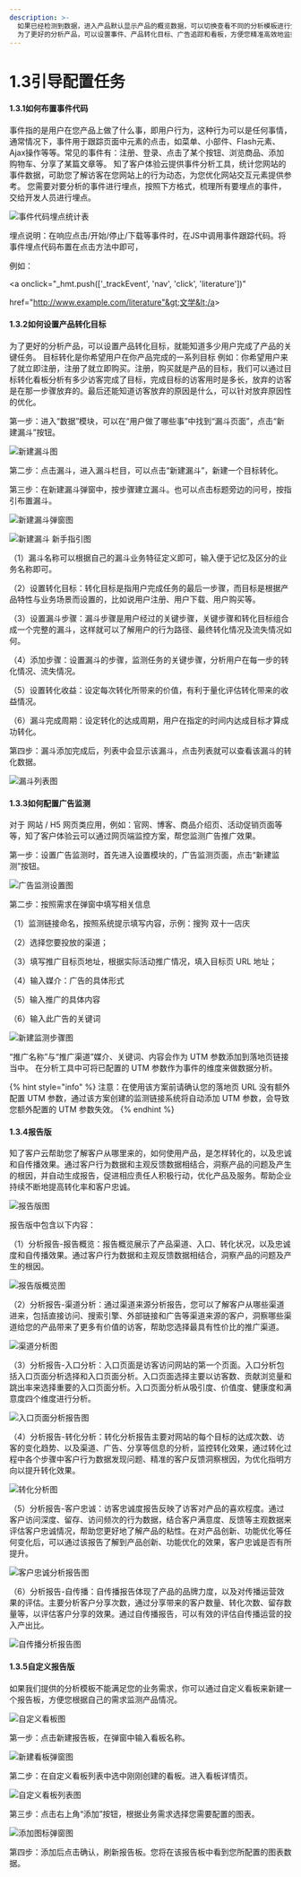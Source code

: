 ```yaml
---
description: >-
  如果已经检测到数据，进入产品默认显示产品的概览数据，可以切换查看不同的分析模板进行分析。
  为了更好的分析产品，可以设置事件、产品转化目标、广告追踪和看板，方便您精准高效地监控产品。
---
```


# 1.3引导配置任务

#### 1.3.1如何布置事件代码 

事件指的是用户在您产品上做了什么事，即用户行为，这种行为可以是任何事情，通常情况下，事件用于跟踪页面中元素的点击，如菜单、小部件、Flash元素、Ajax操作等等。常见的事件有：注册、登录、点击了某个按钮、浏览商品、添加购物车、分享了某篇文章等。 知了客户体验云提供事件分析工具，统计您网站的事件数据，可助您了解访客在您网站上的行为动态，为您优化网站交互元素提供参考。 您需要对要分析的事件进行埋点，按照下方格式，梳理所有要埋点的事件，交给开发人员进行埋点。

![&#x4E8B;&#x4EF6;&#x4EE3;&#x7801;&#x57CB;&#x70B9;&#x7EDF;&#x8BA1;&#x8868;](../.gitbook/assets/image%20%2811%29.png)

埋点说明：在响应点击/开始/停止/下载等事件时，在JS中调用事件跟踪代码。将事件埋点代码布置在点击方法中即可， 

例如：

&lt;a onclick="\_hmt.push\(\['\_trackEvent', 'nav', 'click', 'literature'\]\)"

href="http://www.example.com/literature"&gt;文学&lt;/a&gt;

#### 1.3.2如何设置产品转化目标

 为了更好的分析产品，可以设置产品转化目标，就能知道多少用户完成了产品的关键任务。 目标转化是你希望用户在你产品完成的一系列目标 例如：你希望用户来了就立即注册，注册了就立即购买。注册，购买就是产品的目标，我们可以通过目标转化看板分析有多少访客完成了目标，完成目标的访客用时是多长，放弃的访客是在那一步骤放弃的。最后还能知道访客放弃的原因是什么，可以针对放弃原因性的优化。

 第一步：进入“数据”模块，可以在“用户做了哪些事”中找到“漏斗页面”，点击“新建漏斗”按钮。

![&#x65B0;&#x5EFA;&#x6F0F;&#x6597;&#x56FE;](../.gitbook/assets/image%20%2838%29.png)

第二步：点击漏斗，进入漏斗栏目，可以点击“新建漏斗”，新建一个目标转化。

第三步：在新建漏斗弹窗中，按步骤建立漏斗。也可以点击标题旁边的问号，按指引布置漏斗。

![&#x65B0;&#x5EFA;&#x6F0F;&#x6597;&#x5F39;&#x7A97;&#x56FE;](../.gitbook/assets/image%20%286%29.png)

![&#x65B0;&#x5EFA;&#x6F0F;&#x6597; &#x65B0;&#x624B;&#x6307;&#x5F15;&#x56FE;](../.gitbook/assets/image%20%2826%29.png)

（1）漏斗名称可以根据自己的漏斗业务特征定义即可，输入便于记忆及区分的业务名称即可。 

（2）设置转化目标：转化目标是指用户完成任务的最后一步骤，而目标是根据产品特性与业务场景而设置的，比如说用户注册、用户下载、用户购买等。 

（3）设置漏斗步骤：漏斗步骤是用户经过的关键步骤，关键步骤和转化目标组合成一个完整的漏斗，这样就可以了解用户的行为路径、最终转化情况及流失情况如何。 

（4）添加步骤：设置漏斗的步骤，监测任务的关键步骤，分析用户在每一步的转化情况、流失情况。 

（5）设置转化收益：设定每次转化所带来的价值，有利于量化评估转化带来的收益情况。 

（6）漏斗完成周期：设定转化的达成周期，用户在指定的时间内达成目标才算成功转化。

第四步：漏斗添加完成后，列表中会显示该漏斗，点击列表就可以查看该漏斗的转化数据。

![&#x6F0F;&#x6597;&#x5217;&#x8868;&#x56FE;](../.gitbook/assets/image%20%2857%29.png)

#### 1.3.3如何配置广告监测

 对于 网站 / H5 网页类应用，例如：官网、博客、商品介绍页、活动促销页面等等，知了客户体验云可以通过网页端监控方案，帮您监测广告推广效果。 

第一步：设置广告监测时，首先进入设置模块的，广告监测页面，点击“新建监测”按钮。

![&#x5E7F;&#x544A;&#x76D1;&#x6D4B;&#x8BBE;&#x7F6E;&#x56FE;](../.gitbook/assets/image%20%2822%29.png)

第二步：按照需求在弹窗中填写相关信息 

（1）监测链接命名，按照系统提示填写内容，示例：搜狗 双十一店庆 

（2）选择您要投放的渠道；

 （3）填写推广目标页地址，根据实际活动推广情况，填入目标页 URL 地址； 

（4）输入媒介：广告的具体形式 

（5）输入推广的具体内容

 （6）输入此广告的关键词

![&#x65B0;&#x5EFA;&#x76D1;&#x6D4B;&#x6B65;&#x9AA4;&#x56FE;](../.gitbook/assets/image%20%2865%29.png)

“推广名称”与“推广渠道”媒介、关键词、内容会作为 UTM 参数添加到落地页链接当中。 在分析工具中可将已配置的 UTM 参数作为事件的维度来做数据分析。

{% hint style="info" %}
注意：在使用该方案前请确认您的落地页 URL 没有额外配置 UTM 参数，通过该方案创建的监测链接系统将自动添加 UTM 参数，会导致您额外配置的 UTM 参数失效。
{% endhint %}

#### 1.3.4报告版

 知了客户云帮助您了解客户从哪里来的，如何使用产品，是怎样转化的，以及忠诚和自传播效果。通过客户行为数据和主观反馈数据相结合，洞察产品的问题及产生的根因，并自动生成报告，促进相应责任人积极行动，优化产品及服务。帮助企业持续不断地提高转化率和客户忠诚。

![&#x62A5;&#x544A;&#x7248;&#x56FE;](../.gitbook/assets/image%20%2828%29.png)

报告版中包含以下内容：

 （1）分析报告-报告概览：报告概览展示了产品渠道、入口、转化状况，以及忠诚度和自传播效果。通过客户行为数据和主观反馈数据相结合，洞察产品的问题及产生的根因。

![&#x62A5;&#x544A;&#x7248;&#x6982;&#x89C8;&#x56FE;](../.gitbook/assets/image%20%2859%29.png)

（2）分析报告-渠道分析：通过渠道来源分析报告，您可以了解客户从哪些渠道进来，包括直接访问、搜索引擎、外部链接和广告等渠道来源的客户，洞察哪些渠道给您的产品带来了更多有价值的访客，帮助您选择最具有性价比的推广渠道。

![&#x6E20;&#x9053;&#x5206;&#x6790;&#x56FE;](../.gitbook/assets/image%20%2833%29.png)

（3）分析报告-入口分析：入口页面是访客访问网站的第一个页面。入口分析包括入口页面分析选择和入口页面分析。入口页面选择主要以访客数、贡献浏览量和跳出率来选择重要的入口页面分析。入口页面分析从吸引度、价值度、健康度和满意度四个维度进行分析。

![&#x5165;&#x53E3;&#x9875;&#x9762;&#x5206;&#x6790;&#x62A5;&#x544A;&#x56FE;](../.gitbook/assets/image%20%2834%29.png)

（4）分析报告-转化分析：转化分析报告主要对网站的每个目标的达成次数、访客的变化趋势、以及渠道、广告、分享等信息的分析，监控转化效果，通过转化过程中各个步骤中客户行为数据发现问题、精准的客户反馈洞察根因，为优化指明方向以提升转化效果。

![&#x8F6C;&#x5316;&#x5206;&#x6790;&#x56FE;](../.gitbook/assets/image%20%2846%29.png)

（5）分析报告-客户忠诚：访客忠诚度报告反映了访客对产品的喜欢程度。通过客户访问深度、留存、访问频次的行为数据，结合客户满意度、反馈等主观数据来评估客户忠诚情况，帮助您更好地了解产品的粘性。在对产品创新、功能优化等任何变化后，可以通过该报告了解到产品创新、功能优化的效果，客户忠诚是否有所提升。

![&#x5BA2;&#x6237;&#x5FE0;&#x8BDA;&#x5206;&#x6790;&#x62A5;&#x544A;&#x56FE;](../.gitbook/assets/image%20%2824%29.png)

（6）分析报告-自传播：自传播报告体现了产品的品牌力度，以及对传播运营效果的评估。主要分析客户分享次数，通过分享带来的客户数量、转化次数、留存数量等，以评估客户分享的效果。通过自传播报告，可以有效的评估自传播运营的投入产出比。

![&#x81EA;&#x4F20;&#x64AD;&#x5206;&#x6790;&#x62A5;&#x544A;&#x56FE;](../.gitbook/assets/image%20%2832%29.png)

#### 1.3.5自定义报告版 

如果我们提供的分析模板不能满足您的业务需求，你可以通过自定义看板来新建一个报告板，方便您根据自己的需求监测产品情况。

![&#x81EA;&#x5B9A;&#x4E49;&#x770B;&#x677F;&#x56FE;](../.gitbook/assets/image%20%287%29.png)

第一步：点击新建报告板，在弹窗中输入看板名称。

![&#x65B0;&#x5EFA;&#x770B;&#x677F;&#x5F39;&#x7A97;&#x56FE;](../.gitbook/assets/image%20%285%29.png)

第二步：在自定义看板列表中选中刚刚创建的看板。进入看板详情页。

![&#x81EA;&#x5B9A;&#x4E49;&#x770B;&#x677F;&#x5217;&#x8868;&#x56FE;](../.gitbook/assets/image%20%2866%29.png)

第三步：点击右上角“添加”按钮，根据业务需求选择您需要配置的图表。

![&#x6DFB;&#x52A0;&#x56FE;&#x6807;&#x5F39;&#x7A97;&#x56FE;](../.gitbook/assets/image%20%284%29.png)

第四步：添加后点击确认，刷新报告板。您将在该报告板中看到您所配置的图表数据。

